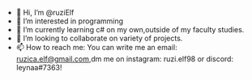 - 👋 Hi, I’m @ruziElf
- 👀 I’m interested in programming
- 🌱 I’m currently learning c# on my own,outside of my faculty studies.
- 💞️ I’m looking to collaborate on variety of projects.
- 📫 How to reach me: You can write me an email: ruzica.elf@gmail.com,dm me on instagram: ruzi.elf98 or discord: leynaa#7363!

<!---
ruziElf/ruziElf is a ✨ special ✨ repository because its `README.md` (this file) appears on your GitHub profile.
You can click the Preview link to take a look at your changes.
--->
